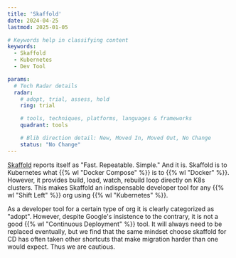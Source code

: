 ```yaml
---
title: 'Skaffold'
date: 2024-04-25
lastmod: 2025-01-05

# Keywords help in classifying content
keywords:
  - Skaffold
  - Kubernetes
  - Dev Tool

params:
  # Tech Radar details
  radar:
    # adopt, trial, assess, hold
    ring: trial

    # tools, techniques, platforms, languages & frameworks
    quadrant: tools

    # Blib direction detail: New, Moved In, Moved Out, No Change
    status: "No Change"
---
```


[Skaffold](https://skaffold.dev/) reports itself as "Fast. Repeatable. Simple."  And it is.  Skaffold is to Kubernetes what {{% wl "Docker Compose" %}} is to {{% wl "Docker" %}}.  However, it provides build, load, watch, rebuild loop directly on K8s clusters.  This makes Skaffold an indispensable developer tool for any {{% wl "Shift Left" %}} org using {{% wl "Kubernetes" %}}.

<!--more-->

As a developer tool for a certain type of org it is clearly categorized as "adopt".  However, despite Google's insistence to the contrary, it is not a good {{% wl "Continuous Deployment" %}} tool.  It will always need to be replaced eventually, but we find that the same mindset choose skaffold for CD has often taken other shortcuts that make migration harder than one would expect.  Thus we are cautious.
